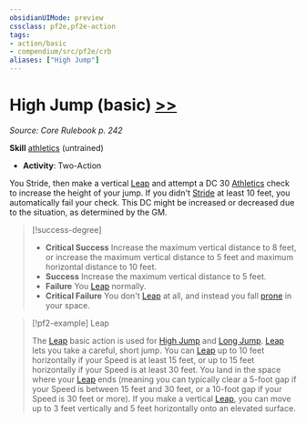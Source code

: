 ```yaml
---
obsidianUIMode: preview
cssclass: pf2e,pf2e-action
tags:
- action/basic
- compendium/src/pf2e/crb
aliases: ["High Jump"]
---
```

# High Jump (basic) [>>](/rules/core-rulebook/chapter-9-playing-the-game.md#Actions "Two-Action")
*Source: Core Rulebook p. 242*  

**Skill** [athletics](/compendium/skills.md#Athletics) (untrained)
- **Activity**: Two-Action

You Stride, then make a vertical [Leap](/rules/actions/leap.md) and attempt a DC 30 [Athletics](/compendium/skills.md#Athletics) check to increase the height of your jump. If you didn't [Stride](/rules/actions/stride.md) at least 10 feet, you automatically fail your check. This DC might be increased or decreased due to the situation, as determined by the GM.

> [!success-degree] 
> - **Critical Success** Increase the maximum vertical distance to 8 feet, or increase the maximum vertical distance to 5 feet and maximum horizontal distance to 10 feet.
> - **Success** Increase the maximum vertical distance to 5 feet.
> - **Failure** You [Leap](/rules/actions/leap.md) normally.
> - **Critical Failure** You don't [Leap](/rules/actions/leap.md) at all, and instead you fall [prone](/rules/conditions.md#Prone) in your space.

> [!pf2-example] Leap
> 
> The [Leap](/rules/actions/leap.md) basic action is used for [High Jump](/rules/actions/high-jump.md) and [Long Jump](/rules/actions/long-jump.md). [Leap](/rules/actions/leap.md) lets you take a careful, short jump. You can [Leap](/rules/actions/leap.md) up to 10 feet horizontally if your Speed is at least 15 feet, or up to 15 feet horizontally if your Speed is at least 30 feet. You land in the space where your [Leap](/rules/actions/leap.md) ends (meaning you can typically clear a 5-foot gap if your Speed is between 15 feet and 30 feet, or a 10-foot gap if your Speed is 30 feet or more). If you make a vertical [Leap](/rules/actions/leap.md), you can move up to 3 feet vertically and 5 feet horizontally onto an elevated surface.